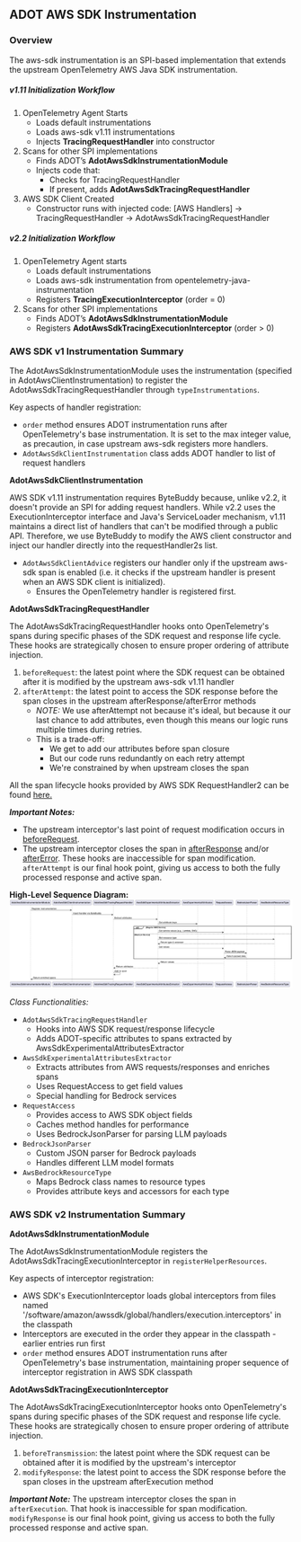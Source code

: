 ## ADOT AWS SDK Instrumentation

### Overview
The aws-sdk instrumentation is an SPI-based implementation that extends the upstream OpenTelemetry AWS Java SDK instrumentation.

##### _v1.11 Initialization Workflow_
1. OpenTelemetry Agent Starts 
    - Loads default instrumentations 
    - Loads aws-sdk v1.11 instrumentations
    - Injects **TracingRequestHandler** into constructor
2. Scans for other SPI implementations
    - Finds ADOT’s **AdotAwsSdkInstrumentationModule**
    - Injects code that:
      - Checks for TracingRequestHandler
      - If present, adds **AdotAwsSdkTracingRequestHandler**
3. AWS SDK Client Created 
   - Constructor runs with injected code:
      [AWS Handlers] → TracingRequestHandler → AdotAwsSdkTracingRequestHandler

##### _v2.2 Initialization Workflow_

1. OpenTelemetry Agent starts
   - Loads default instrumentations
   - Loads aws-sdk instrumentation from opentelemetry-java-instrumentation
   - Registers **TracingExecutionInterceptor** (order = 0)
2. Scans for other SPI implementations
   - Finds ADOT’s **AdotAwsSdkInstrumentationModule**
   - Registers **AdotAwsSdkTracingExecutionInterceptor** (order > 0)

### AWS SDK v1 Instrumentation Summary
The AdotAwsSdkInstrumentationModule uses the instrumentation (specified in AdotAwsClientInstrumentation) to register the AdotAwsSdkTracingRequestHandler through `typeInstrumentations`.

Key aspects of handler registration:
- `order` method ensures ADOT instrumentation runs after OpenTelemetry's base instrumentation. It is set to the max integer value, as precaution, in case upstream aws-sdk registers more handlers.
- `AdotAwsSdkClientInstrumentation` class adds ADOT handler to list of request handlers

**AdotAwsSdkClientInstrumentation**

AWS SDK v1.11 instrumentation requires ByteBuddy because, unlike v2.2, it doesn't provide an SPI for adding request handlers. While v2.2 uses the ExecutionInterceptor interface and Java's ServiceLoader mechanism, v1.11 maintains a direct list of handlers that can't be modified through a public API. Therefore, we use ByteBuddy to modify the AWS client constructor and inject our handler directly into the requestHandler2s list.

  - `AdotAwsSdkClientAdvice` registers our handler only if the upstream aws-sdk span is enabled (i.e. it checks if the upstream handler is present when an AWS SDK client is
  initialized).
    - Ensures the OpenTelemetry handler is registered first.

**AdotAwsSdkTracingRequestHandler**

The AdotAwsSdkTracingRequestHandler hooks onto OpenTelemetry's spans during specific phases of the SDK request and response life cycle. These hooks are strategically chosen to ensure proper ordering of attribute injection.

1.  `beforeRequest`: the latest point where the SDK request can be obtained after it is modified by the upstream aws-sdk v1.11 handler
2.  `afterAttempt`: the latest point to access the SDK response before the span closes in the upstream afterResponse/afterError methods
    - _NOTE:_ We use afterAttempt not because it's ideal, but because it our last chance to add attributes, even though this means our logic runs multiple times during retries. 
    - This is a trade-off:
      - We get to add our attributes before span closure 
      - But our code runs redundantly on each retry attempt 
      - We're constrained by when upstream closes the span

All the span lifecycle hooks provided by AWS SDK RequestHandler2 can be found [here.](https://docs.aws.amazon.com/AWSJavaSDK/latest/javadoc/com/amazonaws/handlers/RequestHandler2.html#beforeMarshalling-com.amazonaws.AmazonWebServiceRequest)

_**Important Notes:**_
- The upstream interceptor's last point of request modification occurs in [beforeRequest](https://github.com/open-telemetry/opentelemetry-java-instrumentation/blob/main/instrumentation/aws-sdk/aws-sdk-1.11/library/src/main/java/io/opentelemetry/instrumentation/awssdk/v1_11/TracingRequestHandler.java#L58).
- The upstream interceptor closes the span in [afterResponse](https://github.com/open-telemetry/opentelemetry-java-instrumentation/blob/main/instrumentation/aws-sdk/aws-sdk-1.11/library/src/main/java/io/opentelemetry/instrumentation/awssdk/v1_11/TracingRequestHandler.java#L116) and/or [afterError](https://github.com/open-telemetry/opentelemetry-java-instrumentation/blob/main/instrumentation/aws-sdk/aws-sdk-1.11/library/src/main/java/io/opentelemetry/instrumentation/awssdk/v1_11/TracingRequestHandler.java#L131). These hooks are inaccessible for span modification.
  `afterAttempt` is our final hook point, giving us access to both the fully processed response and active span.

**High-Level Sequence Diagram:**
![img.png](sequence-diagram-1.11.png)

_Class Functionalities:_
- `AdotAwsSdkTracingRequestHandler`
  - Hooks into AWS SDK request/response lifecycle 
  - Adds ADOT-specific attributes to spans extracted by AwsSdkExperimentalAttributesExtractor
- `AwsSdkExperimentalAttributesExtractor`
  - Extracts attributes from AWS requests/responses and enriches spans
  - Uses RequestAccess to get field values
  - Special handling for Bedrock services
- `RequestAccess`
  - Provides access to AWS SDK object fields 
  - Caches method handles for performance 
  - Uses BedrockJsonParser for parsing LLM payloads
- `BedrockJsonParser`
  - Custom JSON parser for Bedrock payloads
  - Handles different LLM model formats
- `AwsBedrockResourceType`
  - Maps Bedrock class names to resource types
  - Provides attribute keys and accessors for each type

### AWS SDK v2 Instrumentation Summary

**AdotAwsSdkInstrumentationModule**

The AdotAwsSdkInstrumentationModule registers the AdotAwsSdkTracingExecutionInterceptor in `registerHelperResources`.

Key aspects of interceptor registration:
- AWS SDK's ExecutionInterceptor loads global interceptors from files named '/software/amazon/awssdk/global/handlers/execution.interceptors' in the classpath
- Interceptors are executed in the order they appear in the classpath - earlier entries run first
- `order` method ensures ADOT instrumentation runs after OpenTelemetry's base instrumentation, maintaining proper sequence of interceptor registration in AWS SDK classpath

**AdotAwsSdkTracingExecutionInterceptor**

The AdotAwsSdkTracingExecutionInterceptor hooks onto OpenTelemetry's spans during specific phases of the SDK request and response life cycle. These hooks are strategically chosen to ensure proper ordering of attribute injection.

1. `beforeTransmission`: the latest point where the SDK request can be obtained after it is modified by the upstream's interceptor
2. `modifyResponse`: the latest point to access the SDK response before the span closes in the upstream afterExecution method

_**Important Note:**_
The upstream interceptor closes the span in `afterExecution`. That hook is inaccessible for span modification.
`modifyResponse` is our final hook point, giving us access to both the fully processed response and active span.


